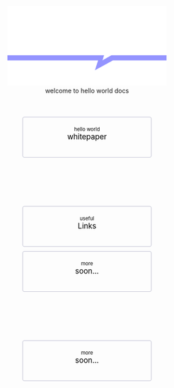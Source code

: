 <style>
    .pagination-nav {
        display: flex;
        justify-content: center;
        flex-wrap: wrap;
    }

    .pagination-nav__link {
        display: inline-block;
        padding: 20px;
        text-decoration: none;
        background: transparent;
        color: black;
        width: 250px;
        height: 50px;
        border: 1px solid #bcbdd0;
        border-radius: 4px;
        text-align: center;
        margin-bottom: 10px;
    }

    .pagination-nav__sublabel {
        font-size: 0.8em;
    }

    .pagination-nav__label {
        font-size: 1.2em;
    }

    @media screen and (min-width: 769px) {
        .pagination-nav {
            gap: 100px;
        }
    }

    @media screen and (max-width: 768px) {
        .pagination-nav__link {
            width: 100%;
        }
    }
</style>

<br>
<br>

<center><img src="hwlogo.png"  width="360" height="180"></center>

<center>welcome to hello world docs</center>

<br>
<br>
<br>


<div class="pagination-nav">
    <a class="pagination-nav__link prev" href="abstract.md">
        <div class="pagination-nav__sublabel">hello world</div>
        <div class="pagination-nav__label">whitepaper</div>
    </a>
    <a class="pagination-nav__link next" href="links.md">
        <div class="pagination-nav__sublabel">useful</div>
        <div class="pagination-nav__label">Links </div>
    </a>
</div>
<div class="pagination-nav">
    <a class="pagination-nav__link prev" href="helloWorldDocs.md">
        <div class="pagination-nav__sublabel">more</div>
        <div class="pagination-nav__label">soon...</div>
    </a>
    <a class="pagination-nav__link prev" href="helloWorldDocs.md">
        <div class="pagination-nav__sublabel">more</div>
        <div class="pagination-nav__label">soon...</div>
    </a>
</div>
